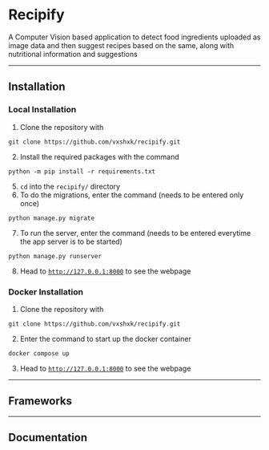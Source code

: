 # Recipify

A Computer Vision based application to detect food ingredients uploaded as image data and then suggest recipes based on the same, along with nutritional information and suggestions

----------------------------------------------------------------------------

## Installation

### Local Installation

1. Clone the repository with 
```
git clone https://github.com/vxshxk/recipify.git
```
2. Install the required packages with the command
```
python -m pip install -r requirements.txt
```
5. `cd` into the `recipify/` directory
6. To do the migrations, enter the command (needs to be entered only once)
```
python manage.py migrate
```
7. To run the server, enter the command (needs to be entered everytime the app server is to be started)
```
python manage.py runserver
```
8. Head to [`http://127.0.0.1:8000`](http://127.0.0.1:8000) to see the webpage

### Docker Installation

1. Clone the repository with 
```
git clone https://github.com/vxshxk/recipify.git
```
2. Enter the command to start up the docker container
```
docker compose up
```
3. Head to [`http://127.0.0.1:8000`](http://127.0.0.1:8000) to see the webpage

----------------------------------------------------------------------------

## Frameworks

----------------------------------------------------------------------------

## Documentation 


